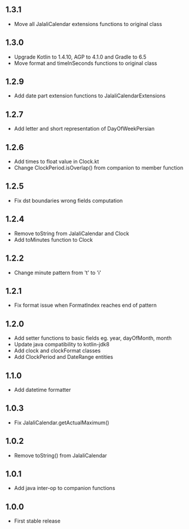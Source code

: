## 1.3.1
- Move all JalaliCalendar extensions functions to original class
## 1.3.0
- Upgrade Kotlin to 1.4.10, AGP to 4.1.0 and Gradle to 6.5
- Move format and timeInSeconds functions to original class
## 1.2.9
- Add date part extension functions to JalaliCalendarExtensions
## 1.2.7
- Add letter and short representation of DayOfWeekPersian
## 1.2.6
- Add times to float value in Clock.kt
- Change ClockPeriod.isOverlap() from companion to member function
## 1.2.5
- Fix dst boundaries wrong fields computation
## 1.2.4
- Remove toString from JalaliCalendar and Clock
- Add toMinutes function to Clock
## 1.2.2
- Change minute pattern from 't' to 'i'
## 1.2.1
- Fix format issue when FormatIndex reaches end of pattern
## 1.2.0
- Add setter functions to basic fields eg. year, dayOfMonth, month
- Update java compatibility to kotlin-jdk8
- Add clock and clockFormat classes
- Add ClockPeriod and DateRange entities
## 1.1.0
- Add datetime formatter
## 1.0.3
- Fix JalaliCalendar.getActualMaximum()
## 1.0.2
- Remove toString() from JalaliCalendar
## 1.0.1
- Add java inter-op to companion functions
## 1.0.0
- First stable release